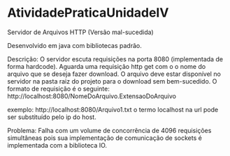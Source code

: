 # AtividadePraticaUnidadeIV

Servidor de Arquivos HTTP (Versão mal-sucedida)

Desenvolvido em java com bibliotecas padrão.

Descrição:
O servidor escuta requisições na porta 8080 (implementada de forma hardcode).
Aguarda uma requisição http get com o o nome do arquivo que se deseja fazer download.
O arquivo deve estar disponível no servidor na pasta raiz do projeto para o download sem bem-sucedido.
O formato de requisição é o seguinte: http://localhost:8080/NomeDoArquivo.ExtensaoDoArquivo

exemplo: http://localhost:8080/Arquivo1.txt
o termo localhost na url pode ser substituído pelo ip do host.

Problema:
Falha com um volume de concorrência de 4096 requisições simultâneas pois sua implementação de comunicação de sockets é implementada com a biblioteca IO.